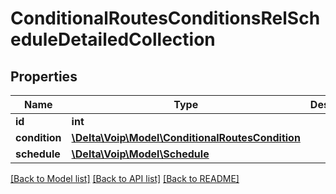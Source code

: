 # ConditionalRoutesConditionsRelScheduleDetailedCollection

## Properties
Name | Type | Description | Notes
------------ | ------------- | ------------- | -------------
**id** | **int** |  | [optional] 
**condition** | [**\Delta\Voip\Model\ConditionalRoutesCondition**](ConditionalRoutesCondition.md) |  | 
**schedule** | [**\Delta\Voip\Model\Schedule**](Schedule.md) |  | 

[[Back to Model list]](../README.md#documentation-for-models) [[Back to API list]](../README.md#documentation-for-api-endpoints) [[Back to README]](../README.md)


